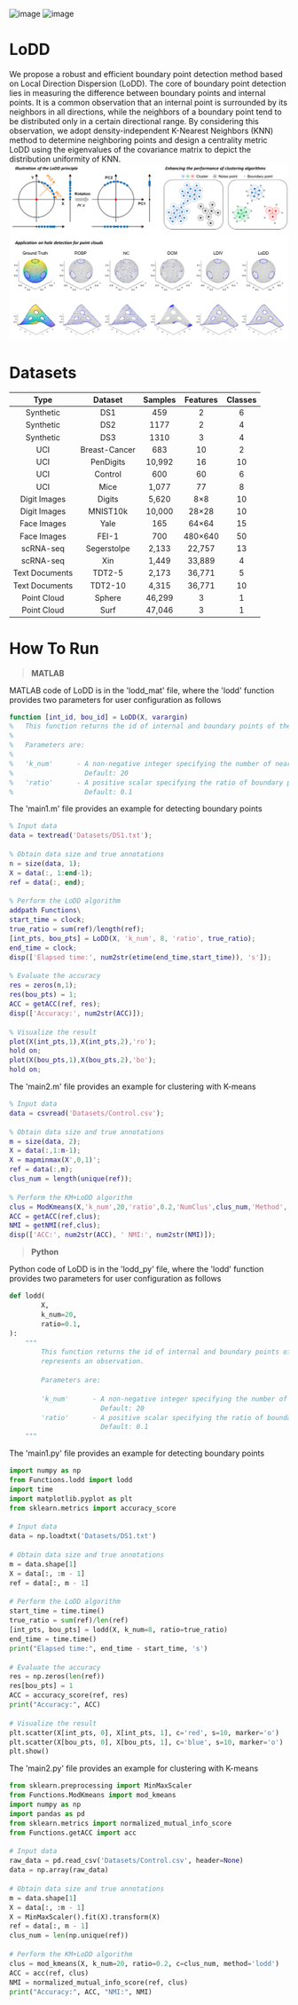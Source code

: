 ![image](https://img.shields.io/badge/MATLAB-R2022a-brightgreen) ![image](https://img.shields.io/badge/Python-3.11-blue) 
# LoDD
We propose a robust and efficient boundary point detection method based on Local Direction Dispersion (LoDD). The core of boundary point detection lies in measuring the difference between boundary points and internal points. It is a common observation that an internal point is surrounded by its neighbors in all directions, while the neighbors of a boundary point tend to be distributed only in a certain directional range. By considering this observation, we adopt density-independent K-Nearest Neighbors (KNN) method to determine neighboring points and design a centrality metric LoDD using the eigenvalues of the covariance matrix to depict the distribution uniformity of KNN. 
![image](https://github.com/ZPGuiGroupWhu/lodd/blob/main/github.png)

# Datasets
| Type | Dataset | Samples | Features | Classes |
| :---: | :---: | :---: | :---: | :---: |
| Synthetic | DS1 | 459 | 2 | 6 |
| Synthetic | DS2 | 1177 | 2 | 4 |
| Synthetic | DS3 | 1310 | 3 | 4 |
| UCI | Breast-Cancer | 683 | 10 | 2 |
| UCI | PenDigits | 10,992 | 16 | 10 |
| UCI | Control | 600 | 60 | 6 |
| UCI | Mice | 1,077 | 77 | 8 |
| Digit Images | Digits | 5,620 | 8×8 | 10 |
| Digit Images | MNIST10k | 10,000 | 28×28 | 10 |
| Face Images | Yale | 165 | 64×64 | 15 |
| Face Images | FEI-1 | 700 | 480×640 | 50 |
| scRNA-seq | Segerstolpe | 2,133 | 22,757 | 13 |
| scRNA-seq | Xin | 1,449 | 33,889 | 4 |
| Text Documents | TDT2-5 | 2,173 | 36,771 | 5 |
| Text Documents | TDT2-10 | 4,315 | 36,771 | 10 |
| Point Cloud | Sphere | 46,299 | 3 | 1 |
| Point Cloud | Surf | 47,046 | 3 | 1 |

# How To Run
> **MATLAB**

MATLAB code of LoDD is in the 'lodd_mat' file, where the 'lodd' function provides two parameters for user configuration as follows 
```matlab
function [int_id, bou_id] = LoDD(X, varargin)
%   This function returns the id of internal and boundary points of the N by D matrix X. Each row in X represents an observation.
% 
%   Parameters are:
% 
%   'k_num'      - A non-negative integer specifying the number of nearest neighbors.
%                  Default: 20
%   'ratio'      - A positive scalar specifying the ratio of boundary points.
%                  Default: 0.1
```

The 'main1.m' file provides an example for detecting boundary points
```matlab
% Input data
data = textread('Datasets/DS1.txt');

% Obtain data size and true annotations
n = size(data, 1);
X = data(:, 1:end-1);
ref = data(:, end);

% Perform the LoDD algorithm
addpath Functions\
start_time = clock;
true_ratio = sum(ref)/length(ref);
[int_pts, bou_pts] = LoDD(X, 'k_num', 8, 'ratio', true_ratio);
end_time = clock;
disp(['Elapsed time:', num2str(etime(end_time,start_time)), 's']);

% Evaluate the accuracy
res = zeros(n,1);
res(bou_pts) = 1;
ACC = getACC(ref, res);
disp(['Accuracy:', num2str(ACC)]);

% Visualize the result
plot(X(int_pts,1),X(int_pts,2),'ro');
hold on;
plot(X(bou_pts,1),X(bou_pts,2),'bo');
hold on;
```

The 'main2.m' file provides an example for clustering with K-means
```matlab
% Input data
data = csvread('Datasets/Control.csv');

% Obtain data size and true annotations
m = size(data, 2);
X = data(:,1:m-1);
X = mapminmax(X',0,1)';
ref = data(:,m);
clus_num = length(unique(ref));

% Perform the KM+LoDD algorithm
clus = ModKmeans(X,'k_num',20,'ratio',0.2,'NumClus',clus_num,'Method','lodd');
ACC = getACC(ref,clus);
NMI = getNMI(ref,clus);
disp(['ACC:', num2str(ACC), ' NMI:', num2str(NMI)]);
```

> **Python**

Python code of LoDD is in the 'lodd_py' file, where the 'lodd' function provides two parameters for user configuration as follows
```python
def lodd(
        X,
        k_num=20,
        ratio=0.1,
):
    """
        This function returns the id of internal and boundary points of the N by D matrix X. Each row in X
        represents an observation.

        Parameters are:

        'k_num'      - A non-negative integer specifying the number of nearest neighbors.
                       Default: 20
        'ratio'      - A positive scalar specifying the ratio of boundary points.
                       Default: 0.1
    """
```

The 'main1.py' file provides an example for detecting boundary points
```python
import numpy as np
from Functions.lodd import lodd
import time
import matplotlib.pyplot as plt
from sklearn.metrics import accuracy_score

# Input data
data = np.loadtxt('Datasets/DS1.txt')

# Obtain data size and true annotations
m = data.shape[1]
X = data[:, :m - 1]
ref = data[:, m - 1]

# Perform the LoDD algorithm
start_time = time.time()
true_ratio = sum(ref)/len(ref)
[int_pts, bou_pts] = lodd(X, k_num=8, ratio=true_ratio)
end_time = time.time()
print("Elapsed time:", end_time - start_time, 's')

# Evaluate the accuracy
res = np.zeros(len(ref))
res[bou_pts] = 1
ACC = accuracy_score(ref, res)
print("Accuracy:", ACC)

# Visualize the result
plt.scatter(X[int_pts, 0], X[int_pts, 1], c='red', s=10, marker='o')
plt.scatter(X[bou_pts, 0], X[bou_pts, 1], c='blue', s=10, marker='o')
plt.show()
```

The 'main2.py' file provides an example for clustering with K-means
```python
from sklearn.preprocessing import MinMaxScaler
from Functions.ModKmeans import mod_kmeans
import numpy as np
import pandas as pd
from sklearn.metrics import normalized_mutual_info_score
from Functions.getACC import acc

# Input data
raw_data = pd.read_csv('Datasets/Control.csv', header=None)
data = np.array(raw_data)

# Obtain data size and true annotations
m = data.shape[1]
X = data[:, :m - 1]
X = MinMaxScaler().fit(X).transform(X)
ref = data[:, m - 1]
clus_num = len(np.unique(ref))

# Perform the KM+LoDD algorithm
clus = mod_kmeans(X, k_num=20, ratio=0.2, c=clus_num, method='lodd')
ACC = acc(ref, clus)
NMI = normalized_mutual_info_score(ref, clus)
print("Accuracy:", ACC, "NMI:", NMI)
```
